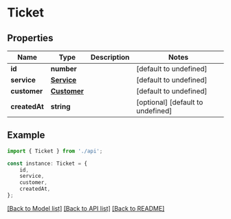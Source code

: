 # Ticket


## Properties

Name | Type | Description | Notes
------------ | ------------- | ------------- | -------------
**id** | **number** |  | [default to undefined]
**service** | [**Service**](Service.md) |  | [default to undefined]
**customer** | [**Customer**](Customer.md) |  | [default to undefined]
**createdAt** | **string** |  | [optional] [default to undefined]

## Example

```typescript
import { Ticket } from './api';

const instance: Ticket = {
    id,
    service,
    customer,
    createdAt,
};
```

[[Back to Model list]](../README.md#documentation-for-models) [[Back to API list]](../README.md#documentation-for-api-endpoints) [[Back to README]](../README.md)

